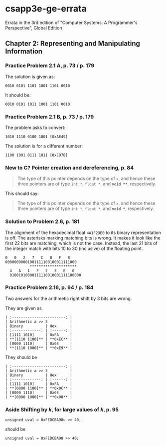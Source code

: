 # csapp3e-ge-errata
Errata in the 3rd edition of "Computer Systems: A Programmer's Perspective", Global Edition

## Chapter 2: Representing and Manipulating Information

### Practice Problem 2.1 A, p. 73 / p. 179
The solution is given as:
```
0010 0101 1101 1001 1101 0010
```
It should be:
```
0010 0101 1011 1001 1101 0010
```

### Practice Problem 2.1 B, p. 73 / p. 179
The problem asks to convert:
```
1010 1110 0100 1001 [0xAE49]
```
The solution is for a different number:
```
1100 1001 0111 1011 [0xC97B]
```

### **New to C?**	Pointer creation and dereferencing, p. 84
> The type of this pointer depends on the type of `x`, and hence these three
> pointers are of type `int *`, `float *`, and **`void **`**, respectively.

This should say:

> The type of this pointer depends on the type of `x`, and hence these three
> pointers are of type `int *`, `float *`, and **`void *`**, respectively.

### Solution to Problem 2.6, p. 181
The alignment of the hexadecimal float `4A1F23E0` to its binary representation
is off.
The asterisks marking matching bits is wrong. It makes it look like the first
22 bits are matching, which is not the case. Instead, the last 21 bits of the
integer match with bits 10 to 30 (inclusive) of the floating point.
```
0   0   2   7   C   8   F   8
00000000001001111100100011111000
           *********************
  4   A   1   F   2   3   E   0
  01001010000111110010001111100000
```

### Practice Problem 2.16, p. 94 / p. 184
Two answers for the arithmetic right shift by 3 bits are wrong.

They are given as
```
| :------------------------: |
| Arithmetic a >> 3          |
| Binary          | Hex      |
| :-------------: | :------: |
| [1111 1010]     | 0xFA     |
| **[1110 1100]** | **0xEC** |
| [0000 1110]     | 0x0E     |
| **[1110 1000]** | **0xE9** |
```

They should be
```
| :------------------------: |
| Arithmetic a >> 3          |
| Binary          | Hex      |
| :-------------: | :------: |
| [1111 1010]     | 0xFA     |
| **[0000 1100]** | **0x0C** |
| [0000 1110]     | 0x0E     |
| **[0000 1000]** | **0x08** |
```

### **Aside**	Shifting by *k*, for large values of *k*, p. 95
`unsigned uval = 0xFEDCBA98u >> 40;`

should be

`unsigned uval = 0xFEDCBA98 >> 40;`
